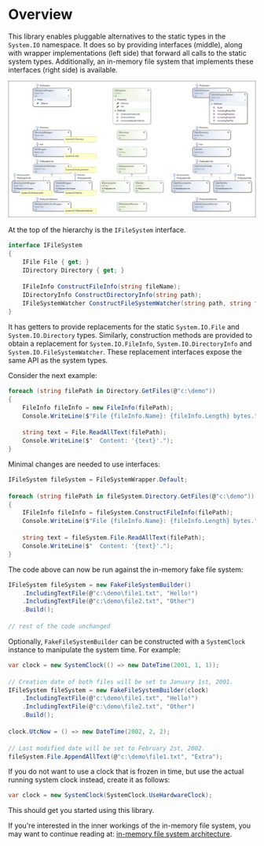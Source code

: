 # Overview

This library enables pluggable alternatives to the static types in the `System.IO` namespace. It does so by providing interfaces (middle), along with wrapper implementations (left side) that forward all calls to the static system types. Additionally, an in-memory file system that implements these interfaces (right side) is available.

![Overview diagram](images/overview.png)

At the top of the hierarchy is the `IFileSystem` interface.

```csharp
interface IFileSystem
{
	IFile File { get; }
	IDirectory Directory { get; }

	IFileInfo ConstructFileInfo(string fileName);
	IDirectoryInfo ConstructDirectoryInfo(string path);
	IFileSystemWatcher ConstructFileSystemWatcher(string path, string filter);
}
```

It has getters to provide replacements for the static `System.IO.File` and `System.IO.Directory` types. Similarly, construction methods are provided to obtain a replacement for `System.IO.FileInfo`, `System.IO.DirectoryInfo` and `System.IO.FileSystemWatcher`. These replacement interfaces expose the same API as the system types.

Consider the next example:

```csharp
foreach (string filePath in Directory.GetFiles(@"c:\demo"))
{
    FileInfo fileInfo = new FileInfo(filePath);
    Console.WriteLine($"File {fileInfo.Name}: {fileInfo.Length} bytes.");

    string text = File.ReadAllText(filePath);
    Console.WriteLine($"  Content: '{text}'.");
}
```

Minimal changes are needed to use interfaces:

```csharp
IFileSystem fileSystem = FileSystemWrapper.Default;

foreach (string filePath in fileSystem.Directory.GetFiles(@"c:\demo"))
{
    IFileInfo fileInfo = fileSystem.ConstructFileInfo(filePath);
    Console.WriteLine($"File {fileInfo.Name}: {fileInfo.Length} bytes.");

    string text = fileSystem.File.ReadAllText(filePath);
    Console.WriteLine($"  Content: '{text}'.");
}
```

The code above can now be run against the in-memory fake file system:

```csharp
IFileSystem fileSystem = new FakeFileSystemBuilder()
    .IncludingTextFile(@"c:\demo\file1.txt", "Hello!")
    .IncludingTextFile(@"c:\demo\file2.txt", "Other")
    .Build();

// rest of the code unchanged
```

Optionally, `FakeFileSystemBuilder` can be constructed with a `SystemClock` instance to manipulate the system time. For example:

```csharp
var clock = new SystemClock(() => new DateTime(2001, 1, 1));

// Creation date of both files will be set to January 1st, 2001.
IFileSystem fileSystem = new FakeFileSystemBuilder(clock)
    .IncludingTextFile(@"c:\demo\file1.txt", "Hello!")
    .IncludingTextFile(@"c:\demo\file2.txt", "Other")
    .Build();

clock.UtcNow = () => new DateTime(2002, 2, 2);

// Last modified date will be set to February 2st, 2002.
fileSystem.File.AppendAllText(@"c:\demo\file1.txt", "Extra");
```

If you do not want to use a clock that is frozen in time, but use the actual running system clock instead, create it as follows:

```csharp
var clock = new SystemClock(SystemClock.UseHardwareClock);
```

This should get you started using this library. 

If you're interested in the inner workings of the in-memory file system, you may want to continue reading at: [in-memory file system architecture](Architecture.md).
